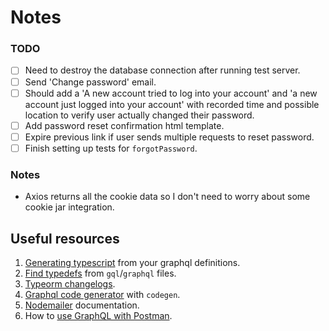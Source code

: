 # Notes

### TODO

- [ ] Need to destroy the database connection after running test server.
- [ ] Send 'Change password' email.
- [ ] Should add a 'A new account tried to log into your account' and 'a new account just logged into your account' with recorded time and possible location to verify user actually changed their password.
- [ ] Add password reset confirmation html template.
- [ ] Expire previous link if user sends multiple requests to reset password.
- [ ] Finish setting up tests for `forgotPassword`.

### Notes

- Axios returns all the cookie data so I don't need to worry about some cookie jar integration.


## Useful resources

1. [Generating typescript](https://www.youtube.com/watch?v=rT_jKDNMgRw) from your graphql definitions.
1. [Find typedefs](https://github.com/ardatan/graphql-tools/issues/1932) from `gql`/`graphql` files.
1. [Typeorm changelogs](https://github.com/typeorm/typeorm/blob/master/CHANGELOG.md).
1. [Graphql code generator](https://www.graphql-code-generator.com/docs/config-reference/codegen-config) with `codegen`.
1. [Nodemailer](https://nodemailer.com/about/) documentation.
1. How to [use GraphQL with Postman](https://www.apollographql.com/blog/tooling/graphql-ide/how-to-use-graphql-with-postman/).